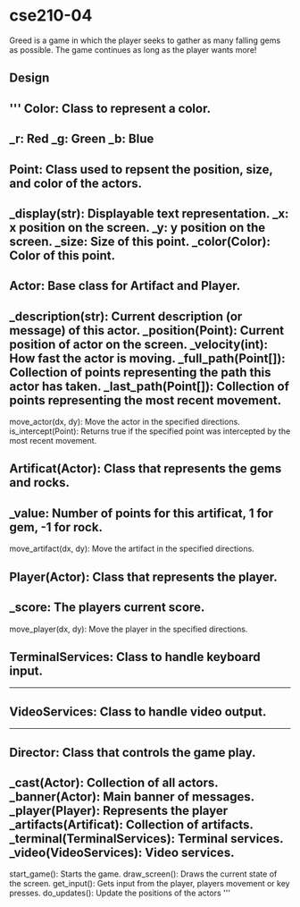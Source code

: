 # cse210-04
Greed is a game in which the player seeks to gather as many falling gems as possible. The game continues as long as the player wants more!

## Design

'''
Color: Class to represent a color.
-----------------------------------------------------------
_r: Red
_g: Green
_b: Blue
-----------------------------------------------------------


Point: Class used to repsent the position, size, and color of the actors.
-----------------------------------------------------------
_display(str): Displayable text representation.
_x: x position on the screen.
_y: y position on the screen.
_size: Size of this point.
_color(Color): Color of this point.
-----------------------------------------------------------


Actor: Base class for Artifact and Player.
-----------------------------------------------------------
_description(str): Current description (or message) of this actor.
_position(Point): Current position of actor on the screen.
_velocity(int): How fast the actor is moving.
_full_path(Point[]): Collection of points representing the path this actor has taken.
_last_path(Point[]): Collection of points representing the most recent movement.
-----------------------------------------------------------
move_actor(dx, dy): Move the actor in the specified directions.
is_intercept(Point): Returns true if the specified point was intercepted by the most recent movement.


Artificat(Actor): Class that represents the gems and rocks.
-----------------------------------------------------------
_value: Number of points for this artificat, 1 for gem, -1 for rock.
-----------------------------------------------------------
move_artifact(dx, dy): Move the artifact in the specified directions.


Player(Actor): Class that represents the player.
-----------------------------------------------------------
_score: The players current score.
-----------------------------------------------------------
move_player(dx, dy): Move the player in the specified directions.


TerminalServices: Class to handle keyboard input.
--------------------------------------------------------------
--------------------------------------------------------------


VideoServices: Class to handle video output.
--------------------------------------------------------------
--------------------------------------------------------------


Director: Class that controls the game play.
-----------------------------------------------------------
_cast(Actor): Collection of all actors.
_banner(Actor): Main banner of messages.
_player(Player): Represents the player
_artifacts(Artificat): Collection of artifacts.
_terminal(TerminalServices): Terminal services.
_video(VideoServices): Video services.
-----------------------------------------------------------
start_game(): Starts the game.
draw_screen(): Draws the current state of the screen.
get_input(): Gets input from the player, players movement or key presses.
do_updates(): Update the positions of the actors
'''



